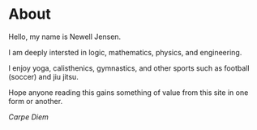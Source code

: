 # About

Hello, my name is Newell Jensen.  <!-- Here is my [CV](assets/newell_jensen_cv_2023.pdf). -->

I am deeply intersted in logic, mathematics, physics, and engineering.

I enjoy yoga, calisthenics, gymnastics, and other sports such as football (soccer) and jiu jitsu.

Hope anyone reading this gains something of value from this site in one form or another.

_Carpe Diem_



